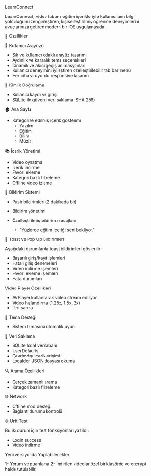LearnConnect

LearnConnect, video tabanlı eğitim içerikleriyle kullanıcıların bilgi yolculuğunu zenginleştiren, kişiselleştirilmiş öğrenme deneyimlerini avuçlarınıza getiren modern bir iOS uygulamasıdır.
 

🌟 Özellikler

📱 Kullanıcı Arayüzü

* Şık ve kullanıcı odaklı arayüz tasarımı
* Aydınlık ve karanlık tema seçenekleri
* Dinamik ve akıcı geçiş animasyonları
* Kullanıcı deneyimini iyileştiren özelleştirilebilir tab bar menü
* Her cihaza uyumlu responsive tasarım


🔐 Kimlik Doğrulama

* Kullanıcı kaydı ve girişi
* SQLite ile güvenli veri saklama  (SHA 256)

🏠 Ana Sayfa

* Kategorize edilmiş içerik gösterimi
    * Yazılım
    * Eğitim
    * Bilim
    * Müzik

📚 İçerik Yönetimi

* Video oynatma
* İçerik indirme
* Favori ekleme
* Kategori bazlı filtreleme
* Offline video izleme

🔔 Bildirim Sistemi

* Push bildirimleri (2 dakikada bir)
* Bildirim yönetimi

* Özelleştirilmiş bildirim mesajları:
    * "Yüzlerce eğitim içeriği seni bekliyor."


🎯 Toast ve Pop Up Bildirimleri

Aşağıdaki durumlarda toast bildirimleri gösterilir:
* Başarılı giriş/kayıt işlemleri
* Hatalı giriş denemeleri
* Video indirme işlemleri
* Favori ekleme işlemleri
* Hata durumları

Video Player Özellikleri

   
* AVPlayer kullanılarak video stream ediliyor.
* Video hızlandırma (1.25x, 1.5x, 2x)
* İleri sarma 

🎨 Tema Desteği

* Sistem temasına otomatik uyum

💾 Veri Saklama

* SQLite  local veritabanı
* UserDefaults 
* Çevrimdışı içerik erişimi
* Localden JSON dosyası okuma

🔍 Arama Özellikleri

* Gerçek zamanlı arama
* Kategori bazlı filtreleme


🌐 Network


* Offline mod desteği
* Bağlantı durumu kontrolü


🌐 Unit Test

 Bu iki  durum için test fonksiyonları yazıldı:
* Login success 
* Video indirme


Yeni versiyonda Yapılabilecekler 

   1- Yorum ve puanlama
   2- İndirilen videolar özel bir klasörde ve encrypt halde tutulabilir. 
   
  
